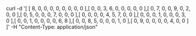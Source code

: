 curl -d '[ [ 8, 0, 0, 0, 0, 0, 0, 0, 0 ],[ 0, 0, 3, 6, 0, 0, 0, 0, 0 ],[ 0, 7, 0, 0, 9, 0, 2, 0, 0 ],[ 0, 5, 0, 0, 0, 7, 0, 0, 0 ],[ 0, 0, 0, 0, 4, 5, 7, 0, 0 ],[ 0, 0, 0, 1, 0, 0, 0, 3, 0 ],[ 0, 0, 1, 0, 0, 0, 0, 6, 8 ],[ 0, 0, 8, 5, 0, 0, 0, 1, 0 ],[ 0, 9, 0, 0, 0, 0, 4, 0, 0 ] ]' -H "Content-Type: application/json"
